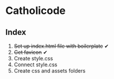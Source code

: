 # Catholicode
## Index
1. ~~Set up index.html file with boilerplate~~ ✔
2. ~~Get favicon~~ ✔
3. Create style.css
4. Connect style.css
5. Create css and assets folders
